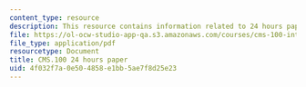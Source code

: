 ```yaml
---
content_type: resource
description: This resource contains information related to 24 hours paper.
file: https://ol-ocw-studio-app-qa.s3.amazonaws.com/courses/cms-100-introduction-to-media-studies-fall-2014/4f032f7a0e504858e1bb5ae7f8d25e23_MITCMS_100F14_24hrs_Std_Ex.pdf
file_type: application/pdf
resourcetype: Document
title: CMS.100 24 hours paper
uid: 4f032f7a-0e50-4858-e1bb-5ae7f8d25e23
---
```

